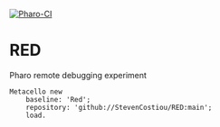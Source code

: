 [![Pharo-CI](https://github.com/StevenCostiou/RED/actions/workflows/red.yml/badge.svg)](https://github.com/StevenCostiou/RED/actions/workflows/red.yml)
# RED
Pharo remote debugging experiment

```Smalltalk
Metacello new
    baseline: 'Red';
    repository: 'github://StevenCostiou/RED:main';
    load.
```
